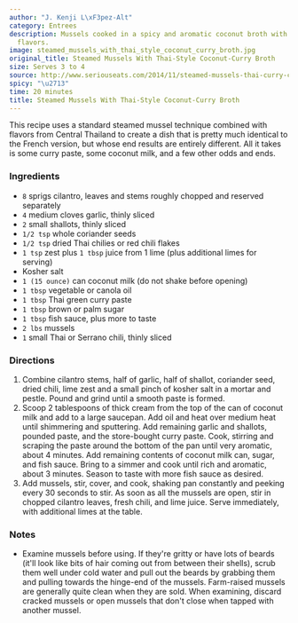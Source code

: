 ```yaml
---
author: "J. Kenji L\xF3pez-Alt"
category: Entrees
description: Mussels cooked in a spicy and aromatic coconut broth with Thai curry
  flavors.
image: steamed_mussels_with_thai_style_coconut_curry_broth.jpg
original_title: Steamed Mussels With Thai-Style Coconut-Curry Broth
size: Serves 3 to 4
source: http://www.seriouseats.com/2014/11/steamed-mussels-thai-curry-coconut-broth-recipe.html
spicy: "\u2713"
time: 20 minutes
title: Steamed Mussels With Thai-Style Coconut-Curry Broth
---
```

This recipe uses a standard steamed mussel technique combined with flavors from Central Thailand to create a dish that is pretty much identical to the French version, but whose end results are entirely different. All it takes is some curry paste, some coconut milk, and a few other odds and ends.

### Ingredients

* `8` sprigs cilantro, leaves and stems roughly chopped and reserved separately
* `4` medium cloves garlic, thinly sliced
* `2` small shallots, thinly sliced
* `1/2 tsp` whole coriander seeds
* `1/2 tsp` dried Thai chilies or red chili flakes
* `1 tsp` zest plus `1 tbsp` juice from 1 lime (plus additional limes for serving)
* Kosher salt
* `1 (15 ounce)` can coconut milk (do not shake before opening)
* `1 tbsp` vegetable or canola oil
* `1 tbsp` Thai green curry paste
* `1 tbsp` brown or palm sugar
* `1 tbsp` fish sauce, plus more to taste
* `2 lbs` mussels
* `1` small Thai or Serrano chili, thinly sliced

### Directions

1. Combine cilantro stems, half of garlic, half of shallot, coriander seed, dried chili, lime zest and a small pinch of kosher salt in a mortar and pestle. Pound and grind until a smooth paste is formed.
2. Scoop 2 tablespoons of thick cream from the top of the can of coconut milk and add to a large saucepan. Add oil and heat over medium heat until shimmering and sputtering. Add remaining garlic and shallots, pounded paste, and the store-bought curry paste. Cook, stirring and scraping the paste around the bottom of the pan until very aromatic, about 4 minutes. Add remaining contents of coconut milk can, sugar, and fish sauce. Bring to a simmer and cook until rich and aromatic, about 3 minutes. Season to taste with more fish sauce as desired.
3. Add mussels, stir, cover, and cook, shaking pan constantly and peeking every 30 seconds to stir. As soon as all the mussels are open, stir in chopped cilantro leaves, fresh chili, and lime juice. Serve immediately, with additional limes at the table.

### Notes

- Examine mussels before using. If they're gritty or have lots of beards (it'll look like bits of hair coming out from between their shells), scrub them well under cold water and pull out the beards by grabbing them and pulling towards the hinge-end of the mussels. Farm-raised mussels are generally quite clean when they are sold. When examining, discard cracked mussels or open mussels that don't close when tapped with another mussel.